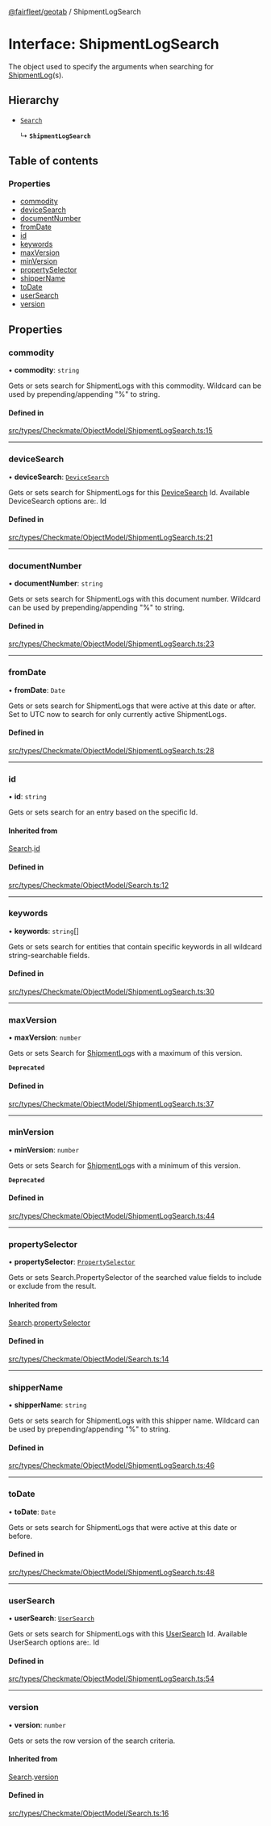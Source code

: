 [@fairfleet/geotab](../README.md) / ShipmentLogSearch

# Interface: ShipmentLogSearch

The object used to specify the arguments when searching for
 [ShipmentLog](ShipmentLog.md)(s).

## Hierarchy

- [`Search`](Search.md)

  ↳ **`ShipmentLogSearch`**

## Table of contents

### Properties

- [commodity](ShipmentLogSearch.md#commodity)
- [deviceSearch](ShipmentLogSearch.md#devicesearch)
- [documentNumber](ShipmentLogSearch.md#documentnumber)
- [fromDate](ShipmentLogSearch.md#fromdate)
- [id](ShipmentLogSearch.md#id)
- [keywords](ShipmentLogSearch.md#keywords)
- [maxVersion](ShipmentLogSearch.md#maxversion)
- [minVersion](ShipmentLogSearch.md#minversion)
- [propertySelector](ShipmentLogSearch.md#propertyselector)
- [shipperName](ShipmentLogSearch.md#shippername)
- [toDate](ShipmentLogSearch.md#todate)
- [userSearch](ShipmentLogSearch.md#usersearch)
- [version](ShipmentLogSearch.md#version)

## Properties

### commodity

• **commodity**: `string`

Gets or sets search for ShipmentLogs with this commodity. Wildcard can be used by prepending/appending "%" to string.

#### Defined in

[src/types/Checkmate/ObjectModel/ShipmentLogSearch.ts:15](https://github.com/fairfleet/geotab/blob/b682f10/src/types/Checkmate/ObjectModel/ShipmentLogSearch.ts#L15)

___

### deviceSearch

• **deviceSearch**: [`DeviceSearch`](DeviceSearch.md)

Gets or sets search for ShipmentLogs for this [DeviceSearch](DeviceSearch.md) Id.
 Available DeviceSearch options are:.
 <list><item><description>Id</description></item></list>

#### Defined in

[src/types/Checkmate/ObjectModel/ShipmentLogSearch.ts:21](https://github.com/fairfleet/geotab/blob/b682f10/src/types/Checkmate/ObjectModel/ShipmentLogSearch.ts#L21)

___

### documentNumber

• **documentNumber**: `string`

Gets or sets search for ShipmentLogs with this document number. Wildcard can be used by prepending/appending "%" to string.

#### Defined in

[src/types/Checkmate/ObjectModel/ShipmentLogSearch.ts:23](https://github.com/fairfleet/geotab/blob/b682f10/src/types/Checkmate/ObjectModel/ShipmentLogSearch.ts#L23)

___

### fromDate

• **fromDate**: `Date`

Gets or sets search for ShipmentLogs that were active at this date or after. Set to UTC now to search for
 only currently active ShipmentLogs.

#### Defined in

[src/types/Checkmate/ObjectModel/ShipmentLogSearch.ts:28](https://github.com/fairfleet/geotab/blob/b682f10/src/types/Checkmate/ObjectModel/ShipmentLogSearch.ts#L28)

___

### id

• **id**: `string`

Gets or sets search for an entry based on the specific Id.

#### Inherited from

[Search](Search.md).[id](Search.md#id)

#### Defined in

[src/types/Checkmate/ObjectModel/Search.ts:12](https://github.com/fairfleet/geotab/blob/b682f10/src/types/Checkmate/ObjectModel/Search.ts#L12)

___

### keywords

• **keywords**: `string`[]

Gets or sets search for entities that contain specific keywords in all wildcard string-searchable fields.

#### Defined in

[src/types/Checkmate/ObjectModel/ShipmentLogSearch.ts:30](https://github.com/fairfleet/geotab/blob/b682f10/src/types/Checkmate/ObjectModel/ShipmentLogSearch.ts#L30)

___

### maxVersion

• **maxVersion**: `number`

Gets or sets
 Search for [ShipmentLog](ShipmentLog.md)s with a maximum of this version.

**`Deprecated`**

#### Defined in

[src/types/Checkmate/ObjectModel/ShipmentLogSearch.ts:37](https://github.com/fairfleet/geotab/blob/b682f10/src/types/Checkmate/ObjectModel/ShipmentLogSearch.ts#L37)

___

### minVersion

• **minVersion**: `number`

Gets or sets
 Search for [ShipmentLog](ShipmentLog.md)s with a minimum of this version.

**`Deprecated`**

#### Defined in

[src/types/Checkmate/ObjectModel/ShipmentLogSearch.ts:44](https://github.com/fairfleet/geotab/blob/b682f10/src/types/Checkmate/ObjectModel/ShipmentLogSearch.ts#L44)

___

### propertySelector

• **propertySelector**: [`PropertySelector`](PropertySelector.md)

Gets or sets Search.PropertySelector of the searched value fields to include or exclude from the result.

#### Inherited from

[Search](Search.md).[propertySelector](Search.md#propertyselector)

#### Defined in

[src/types/Checkmate/ObjectModel/Search.ts:14](https://github.com/fairfleet/geotab/blob/b682f10/src/types/Checkmate/ObjectModel/Search.ts#L14)

___

### shipperName

• **shipperName**: `string`

Gets or sets search for ShipmentLogs with this shipper name. Wildcard can be used by prepending/appending "%" to string.

#### Defined in

[src/types/Checkmate/ObjectModel/ShipmentLogSearch.ts:46](https://github.com/fairfleet/geotab/blob/b682f10/src/types/Checkmate/ObjectModel/ShipmentLogSearch.ts#L46)

___

### toDate

• **toDate**: `Date`

Gets or sets search for ShipmentLogs that were active at this date or before.

#### Defined in

[src/types/Checkmate/ObjectModel/ShipmentLogSearch.ts:48](https://github.com/fairfleet/geotab/blob/b682f10/src/types/Checkmate/ObjectModel/ShipmentLogSearch.ts#L48)

___

### userSearch

• **userSearch**: [`UserSearch`](UserSearch.md)

Gets or sets search for ShipmentLogs with this [UserSearch](UserSearch.md) Id.
 Available UserSearch options are:.
 <list><item><description>Id</description></item></list>

#### Defined in

[src/types/Checkmate/ObjectModel/ShipmentLogSearch.ts:54](https://github.com/fairfleet/geotab/blob/b682f10/src/types/Checkmate/ObjectModel/ShipmentLogSearch.ts#L54)

___

### version

• **version**: `number`

Gets or sets the row version of the search criteria.

#### Inherited from

[Search](Search.md).[version](Search.md#version)

#### Defined in

[src/types/Checkmate/ObjectModel/Search.ts:16](https://github.com/fairfleet/geotab/blob/b682f10/src/types/Checkmate/ObjectModel/Search.ts#L16)
